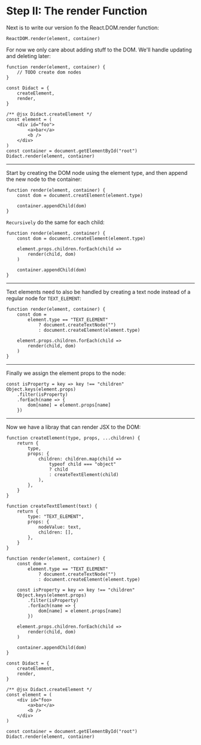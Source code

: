 # Step II: The render Function

Next is to write our version fo the React.DOM.render function:

    ReactDOM.render(element, container)

For now we only care about adding stuff to the DOM.
We'll handle updating and deleting later:

    function render(element, container) {
        // TODO create dom nodes
    }

    const Didact = {
        createElement,
        render,
    }

    /** @jsx Didact.createElement */
    const element = (
        <div id="foo">
            <a>bar</a>
            <b />
        </div>
    )
    const container = document.getElementById("root")
    Didact.render(element, container)

---

Start by creating the DOM node using the element type,
and then append the new node to the container:

    function render(element, container) {
        const dom = document.creatElement(element.type)

        container.appendChild(dom)
    }

`Recursively` do the same for each child:

    function render(element, container) {
        const dom = document.createElement(element.type)

        element.props.children.forEach(child =>
            render(child, dom)
        )

        container.appendChild(dom)
    }

---

Text elements need to also be handled by creating a
text node instead of a regular node for `TEXT_ELEMENT`:

    function render(element, container) {
        const dom =
            element.type == "TEXT_ELEMENT"
                ? document.createTextNode("")
                : document.createElement(element.type)

        element.props.children.forEach(child =>
            render(child, dom)
        )
    }

---

Finally we assign the element props to the node:

    const isProperty = key => key !== "children"
    Object.keys(element.props)
        .filter(isProperty)
        .forEach(name => {
            dom[name] = element.props[name]
        })

---

Now we have a libray that can render JSX to the DOM:

    function createElement(type, props, ...children) {
        return {
            type,
            props: {
                children: children.map(child =>
                    typeof child === "object"
                    ? child
                    : createTextElement(child)
                ),
            },
        }
    }

    function createTextElement(text) {
        return {
            type: "TEXT_ELEMENT",
            props: {
                nodeValue: text,
                children: [],
            },
        }
    }

    function render(element, container) {
        const dom =
            element.type == "TEXT_ELEMENT"
                ? document.createTextNode("")
                : document.createElement(element.type)

        const isProperty = key => key !== "children"
        Object.keys(element.props)
            .filter(isProperty)
            .forEach(name => {
                dom[name] = element.props[name]
            })

        element.props.children.forEach(child =>
            render(child, dom)
        )

        container.appendChild(dom)
    }

    const Didact = {
        createElement,
        render,
    }

    /** @jsx Didact.createElement */
    const element = (
        <div id="foo>
            <a>bar</a>
            <b />
        </div>
    )

    const container = document.getElementById("root")
    Didact.render(element, container)
